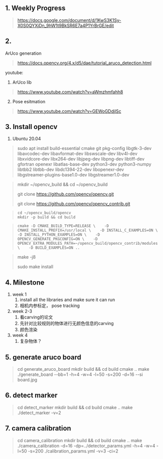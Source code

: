 ## 1. Weekly Progress

> https://docs.google.com/document/d/1KwS3K1Sy-X0S0QYXjDn_9hW1t9BkSR6E7a4P1YrBrGE/edit



## 2. 

ArUco generation

> https://docs.opencv.org/4.x/d5/dae/tutorial_aruco_detection.html

youtube:

1. ArUco lib

> https://www.youtube.com/watch?v=aWmzhmfahh8

2. Pose esitmation

> https://www.youtube.com/watch?v=GEWoGDdjlSc





## 3. Install opencv
   1. Ubuntu 20.04
   > sudo apt install build-essential cmake git pkg-config libgtk-3-dev \
    libavcodec-dev libavformat-dev libswscale-dev libv4l-dev \
    libxvidcore-dev libx264-dev libjpeg-dev libpng-dev libtiff-dev \
    gfortran openexr libatlas-base-dev python3-dev python3-numpy \
    libtbb2 libtbb-dev libdc1394-22-dev libopenexr-dev \
    libgstreamer-plugins-base1.0-dev libgstreamer1.0-dev

> mkdir ~/opencv_build && cd ~/opencv_build
>
> git clone https://github.com/opencv/opencv.git
>
> git clone https://github.com/opencv/opencv_contrib.git

>```
>cd ~/opencv_build/opencv
>mkdir -p build && cd build
>```

> ```
> cmake -D CMAKE_BUILD_TYPE=RELEASE \    -D CMAKE_INSTALL_PREFIX=/usr/local \    -D INSTALL_C_EXAMPLES=ON \    -D INSTALL_PYTHON_EXAMPLES=ON \    -D OPENCV_GENERATE_PKGCONFIG=ON \    -D OPENCV_EXTRA_MODULES_PATH=~/opencv_build/opencv_contrib/modules \    -D BUILD_EXAMPLES=ON ..
> ```

> make -j8
>
> sudo make install



## 4. Milestone

1. week 1
   1. install all the libraries and make sure it can run
   2. 相机内参标定， pose tracking
2. week 2-3
   1. 看carving的论文
   2. 先针对比较规则的物体进行无颜色信息的carving
   3. 颜色渲染
3. week 4
   1. 复杂物体？




## 5. generate aruco board
> cd generate_aruco_board
> mkdir build && cd build
> cmake ..
> make
> ./generate_board --bb=1 -h=4 -w=4 -l=50 -s=200 -d=16 --si board.jpg

## 6. detect marker
> cd detect_marker
> mkdir build && cd build
> cmake ..
> make
> ./detect_marker -v=2

## 7. camera calibration
> cd camera_calibration
> mkdir build && cd  build
> cmake ..
> make
>./camera_calibration -d=16 -dp=../detector_params.yml -h=4 -w=4 -l=50 -s=200 ./calibration_params.yml -v=3 -ci=2
